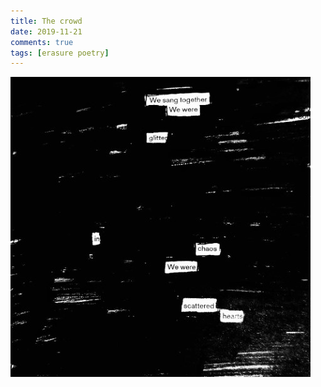 ```yaml
---  
title: The crowd  
date: 2019-11-21
comments: true  
tags: [erasure poetry]  
---  
```


<img src="/assets/images/articles/thecrowd.jpg" class="responsive"><br>
